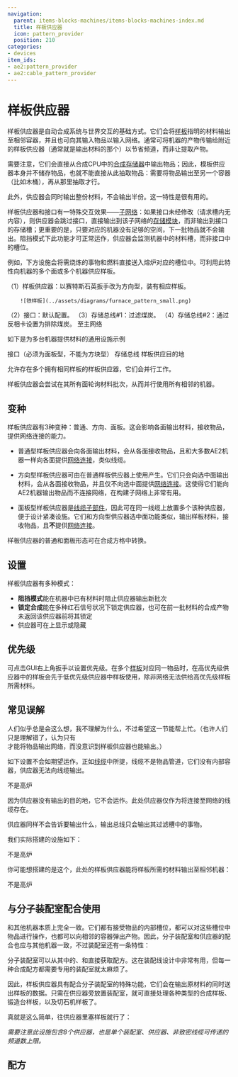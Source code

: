 ```yaml
---
navigation:
  parent: items-blocks-machines/items-blocks-machines-index.md
  title: 样板供应器
  icon: pattern_provider
  position: 210
categories:
- devices
item_ids:
- ae2:pattern_provider
- ae2:cable_pattern_provider
---
```


# 样板供应器

<Row gap="20">
<BlockImage id="pattern_provider" scale="8" />
<BlockImage id="pattern_provider" p:push_direction="up" scale="8" />
<GameScene zoom="8" background="transparent">
  <ImportStructure src="../assets/blocks/cable_pattern_provider.snbt" />
</GameScene>
</Row>

样板供应器是自动合成系统与世界交互的基础方式。它们会将[样板](../items-blocks-machines/patterns.md)指明的材料输出至相邻容器，并且也可向其输入物品以输入网络。通常可将机器的产物传输给附近的样板供应器（通常就是输出材料的那个）以节省频道，而非让<ItemLink id="import_bus" />提取产物。

需要注意，它们会直接从合成CPU中的[合成存储器](../items-blocks-machines/crafting_cpu_multiblock.md#crafting-storage)中输出物品；因此，模板供应器本身并不储存物品，也就不能直接从此抽取物品：需要将物品输出至另一个容器（比如木桶），再从那里抽取才行。

此外，供应器会同时输出整份材料，不会输出半份。这一特性是很有用的。

样板供应器和接口有一特殊交互效果——[子网络](../ae2-mechanics/subnetworks.md)：如果接口未经修改（请求槽内无内容），则供应器会跳过接口，直接输出到该子网络的[存储模块](../ae2-mechanics/import-export-storage.md)，而非输出到接口的存储槽；更重要的是，只要对应的机器没有足够的空间，下一批物品就不会输出。阻挡模式下此功能才可正常运作，供应器会监测机器中的材料槽，而非接口中的槽位。

例如，下方设施会将需烧炼的事物和燃料直接送入熔炉对应的槽位中。可利用此特性向机器的多个面或多个机器供应样板。

<GameScene zoom="6" background="transparent">
  <ImportStructure src="../assets/assemblies/furnace_automation.snbt" />

<BoxAnnotation color="#dddddd" min="1 0 0" max="2 1 1">
        （1）样板供应器：以赛特斯石英扳手改为方向型，装有相应样板。

        ![铁样板](../assets/diagrams/furnace_pattern_small.png)
  </BoxAnnotation>

<BoxAnnotation color="#dddddd" min="1 1 0" max="2 1.3 1">
        （2）接口：默认配置。
  </BoxAnnotation>

<BoxAnnotation color="#dddddd" min="1 1 0" max="1.3 2 1">
        （3）存储总线#1：过滤煤炭。
        <ItemImage id="minecraft:coal" scale="2" />
  </BoxAnnotation>

<BoxAnnotation color="#dddddd" min="0 2 0" max="1 2.3 1">
        （4）存储总线#2：通过反相卡设置为排除煤炭。
        <Row><ItemImage id="minecraft:coal" scale="2" /><ItemImage id="inverter_card" scale="2" /></Row>
  </BoxAnnotation>

<DiamondAnnotation pos="4 0.5 0.5" color="#00ff00">
        至主网络
    </DiamondAnnotation>

  <IsometricCamera yaw="195" pitch="30" />
</GameScene>

如下是为多台机器提供材料的通用设施示例

<GameScene zoom="6" background="transparent">
<ImportStructure src="../assets/assemblies/provider_interface_storage.snbt" />

<BoxAnnotation color="#dddddd" min="2.7 0 1" max="3 1 2">
        接口（必须为面板型，不能为方块型）
  </BoxAnnotation>

<BoxAnnotation color="#dddddd" min="1 0 0" max="1.3 1 4">
        存储总线
  </BoxAnnotation>

<BoxAnnotation color="#dddddd" min="0 0 0" max="1 1 4">
        样板供应目的地
  </BoxAnnotation>

<IsometricCamera yaw="185" pitch="30" />
</GameScene>

允许存在多个拥有相同样板的样板供应器，它们会并行工作。

样板供应器会尝试在其所有面轮询材料批次，从而并行使用所有相邻的机器。

## 变种

样板供应器有3种变种：普通、方向、面板。这会影响各面输出材料，接收物品，提供网络连接的能力。

* 普通型样板供应器会向各面输出材料，会从各面接收物品，且和大多数AE2机器一样向各面提供[网络连接](../ae2-mechanics/me-network-connections.md)，类似线缆。

* 方向型样板供应器可由在普通样板供应器上使用<ItemLink id="certus_quartz_wrench" />产生。它们只会向选中面输出材料，会从各面接收物品，并且仅不向选中面提供[网络连接](../ae2-mechanics/me-network-connections.md)。这使得它们能向AE2机器输出物品而不连接网络，在构建子网络上非常有用。

* 面板型样板供应器是[线缆子部件](../ae2-mechanics/cable-subparts.md)，因此可在同一线缆上放置多个该种供应器，便于设计紧凑设施。它们和方向型供应器选中面功能类似，输出样板材料，接收物品，且**不**提供[网络连接](../ae2-mechanics/me-network-connections.md)。

样板供应器的普通和面板形态可在合成方格中转换。

## 设置

样板供应器有多种模式：

*   **阻挡模式**能在机器中已有材料时阻止供应器输出新批次
*   **锁定合成**能在多种红石信号状况下锁定供应器，也可在前一批材料的合成产物未返回该供应器前将其锁定
*   供应器可在<ItemLink id="pattern_access_terminal" />上显示或隐藏

## 优先级

可点击GUI右上角扳手以设置优先级。在多个[样板](../items-blocks-machines/patterns.md)对应同一物品时，在高优先级供应器中的样板会先于低优先级供应器中样板使用，除非网络无法供给高优先级样板所需材料。

## 常见误解

人们似乎总是会这么想，我不理解为什么，不过希望这一节能帮上忙。（也许人们只是理解错了，认为只有<ItemLink id="export_bus" />才能将物品输出网络，而没意识到样板供应器也能输出。）

如下设置不会如期望运作。正如[线缆](cables.md)中所提，线缆不是物品管道，它们没有内部容器，供应器无法向线缆输出。

<GameScene zoom="8" background="transparent">
  <ImportStructure src="../assets/assemblies/provider_misconception_1.snbt" />

  <BoxAnnotation color="#dddddd" min="1 0 3" max="2 1 4">
        不是高炉
  </BoxAnnotation>

  <IsometricCamera yaw="95" pitch="5" />
</GameScene>

因为供应器没有输出的目的地，它不会运作。此处供应器仅作为将<ItemLink id="export_bus" />连接至网络的线缆存在。

供应器同样不会告诉<ItemLink id="export_bus" />要输出什么，输出总线只会输出其过滤槽中的事物。

我们实际搭建的设施如下：

<GameScene zoom="8" background="transparent">
  <ImportStructure src="../assets/assemblies/provider_misconception_2.snbt" />

  <BoxAnnotation color="#dddddd" min="1 0 3" max="2 1 4">
        不是高炉
  </BoxAnnotation>

  <IsometricCamera yaw="95" pitch="5" />
</GameScene>

你可能想搭建的是这个，此处的样板供应器能将样板所需的材料输出至相邻机器：

<GameScene zoom="8" background="transparent">
  <ImportStructure src="../assets/assemblies/provider_misconception_3.snbt" />

  <BoxAnnotation color="#dddddd" min="1 0 3" max="2 1 4">
        不是高炉
  </BoxAnnotation>

  <IsometricCamera yaw="95" pitch="5" />
</GameScene>

## 与分子装配室配合使用

<ItemLink id="molecular_assembler" />和其他机器本质上完全一致。它们都有接受物品的内部槽位，都可以对这些槽位中物品进行操作，也都可以向相邻的容器弹出产物。因此，分子装配室和供应器的配合也应与其他机器一致，不过装配室还有一条特性：

分子装配室可以从其中的<ItemLink id="crafting_pattern" />、<ItemLink id="smithing_table_pattern" />和<ItemLink id="stonecutting_pattern" />直接获取配方。这在装配线设计中非常有用，但每一种合成配方都需要专用的装配室就太麻烦了。

因此，样板供应器具有配合分子装配室的特殊功能，它们会在输出原材料的同时送出样板的数据。只需在供应器旁放置装配室，就可直接处理各种类型的合成样板、锻造台样板，以及切石机样板了。

真就是这么简单，往供应器里塞样板就行了：

<GameScene zoom="4" background="transparent">
  <ImportStructure src="../assets/assemblies/assembler_tower.snbt" />
  <IsometricCamera yaw="195" pitch="30" />
</GameScene>

*需要注意此设施包含8个供应器，也是单个装配室、供应器、非致密线缆可传递的频道数上限。*

## 配方

<RecipeFor id="pattern_provider" />

<RecipeFor id="cable_pattern_provider" />
